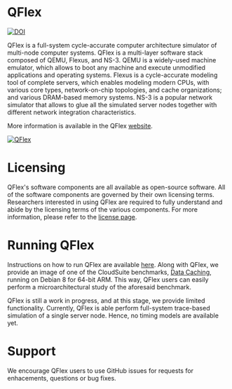 # QFlex #
[![DOI](https://zenodo.org/badge/DOI/10.5281/zenodo.504368.svg)](https://doi.org/10.5281/zenodo.504368)

QFlex is a full-system cycle-accurate computer architecture simulator of multi-node computer systems. QFlex is a multi-layer software stack composed of QEMU, Flexus, and NS-3. QEMU is a widely-used machine emulator, which allows to boot any machine and execute unmodified applications and operating systems. Flexus is a cycle-accurate modeling tool of complete servers, which enables modeling modern CPUs, with various core types, network-on-chip topologies, and cache organizations; and various DRAM-based memory systems. NS-3 is a popular network simulator that allows to glue all the simulated server nodes together with different network integration characteristics. 

More information is available in the QFlex [website][qfw].

[![QFlex](https://parsa-epfl.github.io/qflex/public/images/QFlex.png)](http://parsa-epfl.github.io/qflex/)

# Licensing #

QFlex's software components are all available as open-source software. All of the software components are governed by 
their own licensing terms. Researchers interested in using QFlex are required to fully understand and abide by the 
licensing terms of the various components. For more information, please refer to the [license page][qfl].

# Running QFlex #

Instructions on how to run QFlex are available [here][qfd]. Along with QFlex, we provide an image of one of the CloudSuite benchmarks, [Data Caching][csdc], running on Debian 8 for 64-bit ARM. This way, QFlex users can easily perform a microarchitectural study of the aforesaid benchmark.

QFlex is still a work in progress, and at this stage, we provide limited functionality. Currently, QFlex is able perform full-system trace-based simulation of a single server node. Hence, no timing models are available yet.

# Support #

We encourage QFlex users to use GitHub issues for requests for enhacements, questions or bug fixes.

[qfw]: http://parsa-epfl.github.io/qflex/
[qfl]: http://parsa-epfl.github.io/qflex//pages/license/
[qfd]: http://parsa-epfl.github.io/qflex/pages/download/
[csdc]: http://cloudsuite.ch/datacaching/



